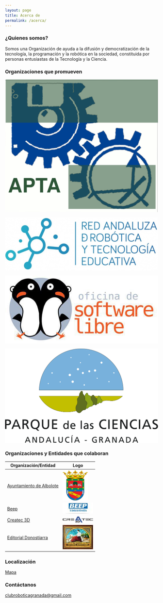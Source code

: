 ```yaml
---
layout: page
title: Acerca de
permalink: /acerca/
---
```


### ¿Quienes somos?
Somos una Organización de ayuda a la difusión y democratización de la tecnología, la programación y la robótica en la sociedad, constituida por personas entusiastas de la Tecnología y la Ciencia.




### Organizaciones que promueven



[<img src="/images/logos/logo_apta.png" width="600">](https://aptandalucia.wordpress.com/)

 [<img src="/images/logos/logo_Red_Andaluza_OK-1024x355.png" width="600">](http://roboticaytecnologia.org/)

 [<img src="/images/logos/logo_osl.jpg" width="600">](http://osl.ugr.es/)

[<img src="/images/logos/ParqueCiencias.jpg" width="600">](http://www.parqueciencias.es)









### Organizaciones y Entidades que colaboran

|Organización/Entidad | Logo|
|-----------------------|-----|
 |[Ayuntamiento de Albolote](https://albolote.org/)|![](/images/logos/logo_ayto_albolote_100.png)|
 |[Beep](https://www.beep.es/tienda-de-informatica/32471/granada)|![](/images/logos/logo_beep_100.jpeg)|
 |[Createc 3D](https://createc3d.com/)|![](/images/logos/logo_createc_100.png)|
 |[Editorial Donostiarra](https://www.editorialdonostiarra.com/)|![](/images/logos/logo_donostiarra_100.jpeg)|

### Localización
[Mapa](https://goo.gl/maps/apqiUdvcC9s)

### Contáctanos
[clubroboticagranada@gmail.com](mailto:clubroboticagranada@gmail.com)
